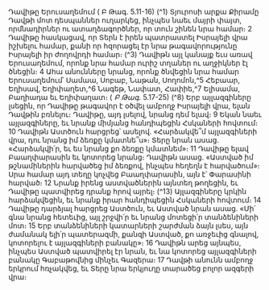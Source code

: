 
Դավիթը Երուսաղեմում
( Բ Թագ. 5.11-16)
(^1) Տյուրոսի արքա Քիրամը Դավթի մոտ դեսպաններ ուղարկեց, ինչպես նաեւ մայրի փայտ, որմնադիրներ ու
ատաղձագործներ, որ տուն շինեն նրա համար։ 2 Դավիթը հասկացավ, որ Տերն է իրեն պատրաստել Իսրայելի վրա
իշխելու համար, քանի որ հզորացել էր նրա թագավորությունը Իսրայելի իր ժողովրդի համար։
(^3) Դավիթն այլ կանայք եւս առավ Երուսաղեմում, որոնք նրա համար ուրիշ տղաներ ու աղջիկներ էլ ծնեցին։ 4 Ահա
անունները նրանց, որոնք ծնվեցին նրա համար Երուսաղեմում՝ Սամաա, Սոբաբ, Նաթան, Սողոմոն,^5 Հեբաար, Եղիսավ,
Եղիփաղետ,^6 Նագեթ, Նափատ, Հափիե,^7 Ելիսամա, Բաղիադա եւ Եղիփաղատ։
( _Բ Թագ_. 5.17-25)
(^8) Երբ այլազգիները լսեցին, որ Դավիթը թագավոր է օծվել ամբողջ Իսրայելի վրա, ելան Դավթին բռնելու։ Դավիթը,
այդ լսելով, նրանց դեմ ելավ։ 9 Եկան նաեւ այլազգիները, եւ նրանք միմյանց հանդիպեցին Հսկաների հովտում։ 10 Դավիթն
Աստծուն հարցրեց՝ ասելով. «Հարձակվե՞մ այլազգիների վրա, դու նրանց իմ ձեռքը կմատնե՞ս»։ Տերը նրան ասաց.
«Հարձակվի՛ր, եւ ես նրանց քո ձեռքը կմատնեմ»։ 11 Դավիթը ելավ Բաաղփարասին եւ կոտորեց նրանց։ Դավիթն ասաց.
«Աստված իմ թշնամիներին հարվածեց իմ ձեռքով, ինչպես հեղեղն է հարվածում»։ Սրա համար այդ տեղը կոչվեց
Բաաղփարասին, այն է՝ Փարասինի հարված։ 12 Նրանք իրենց աստվածներին այնտեղ թողեցին, եւ Դավիթը պատվիրեց
դրանք հրով այրել։
(^13) Այլազգիները կրկին հարձակվեցին, եւ նրանք իրար հանդիպեցին Հսկաների հովտում։ 14 Դավիթը դարձյալ հարցրեց
Աստծուն, եւ Աստված նրան ասաց. «Մի՛ գնա նրանց հետեւից, այլ շրջվի՛ր եւ նրանց մոտեցի՛ր տանձենիների մոտ։ 15 Երբ
տանձենիների կատարների շարժման ձայն լսես, այն ժամանակ ելի՛ր պատերազմի, քանզի Աստված, քո առջեւից գնալով,
կոտորելու է այլազգիների բանակը»։ 16 Դավիթն արեց այնպես, ինչպես Աստված պատվիրել էր նրան, եւ նա կոտորեց
այլազգիների բանակը Գաբաթովնից մինչեւ Գազերա։ 17 Դավթի անունն ամբողջ երկրում հռչակվեց, եւ Տերը նրա
երկյուղը տարածեց բոլոր ազգերի վրա։
